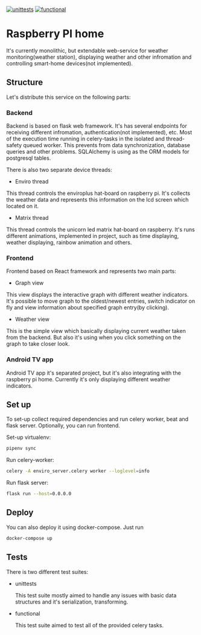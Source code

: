 [![unittests](https://github.com/Renamethis/rpi_home/actions/workflows/python-unit.yml/badge.svg?branch=master)](https://github.com/Renamethis/rpi_home/actions/workflows/python-unit.yml)
[![functional](https://github.com/Renamethis/rpi_home/actions/workflows/python-functional.yml/badge.svg?branch=master)](https://github.com/Renamethis/rpi_home/actions/workflows/python-functional.yml)
# Raspberry PI home

It's currently monolithic, but extendable web-service for weather monitoring(weather station), displaying weather and other infromation and controlling smart-home devices(not implemented).

## Structure
Let's distribute this service on the following parts:
### Backend
Backend is based on flask web framework. It's has several endpoints for receiving different infromation, authentication(not implemented), etc. Most of the execution time running in celery-tasks in the isolated and thread-safety queued worker. This prevents from data synchronization, database queries and other problems.
SQLAlchemy is using as the ORM models for postgresql tables.

There is also two separate device threads:

- Enviro thread

This thread controls the enviroplus hat-board on raspberry pi. It's collects the weather data and represents this information on the lcd screen which located on it.

- Matrix thread

This thread controls the unicorn led matrix hat-board on raspberry. It's runs different animations, implemented in project, such as time displaying, weather displaying, rainbow animation and others.


### Frontend

Frontend based on React framework and represents two main parts:

- Graph view

This view displays the interactive graph with different weather indicators. It's possible to move graph to the oldest/newest entries, switch indicator on fly and view information about specified graph entry(by clicking).

- Weather view

This is the simple view which basically displaying current weather taken from the backend. But also it's using when you click something on the graph to take closer look.

### Android TV app

Android TV app it's separated project, but it's also integrating with the raspberry pi home. Currently it's only displaying different weather indicators.

## Set up
To set-up collect required dependencies and run celery worker, beat and flask server. Optionally, you can run frontend.

Set-up virtualenv:

```bash
pipenv sync
```

Run celery-worker:

```bash
celery -A enviro_server.celery worker --loglevel=info
```

Run flask server:

```bash
flask run --host=0.0.0.0
```

## Deploy
You can also deploy it using docker-compose.
Just run
```bash
docker-compose up
```

## Tests

There is two different test suites:
- unittests

  This test suite mostly aimed to handle any issues with basic data structures and it's serialization, transforming.

- functional

  This test suite aimed to test all of the provided celery tasks.
